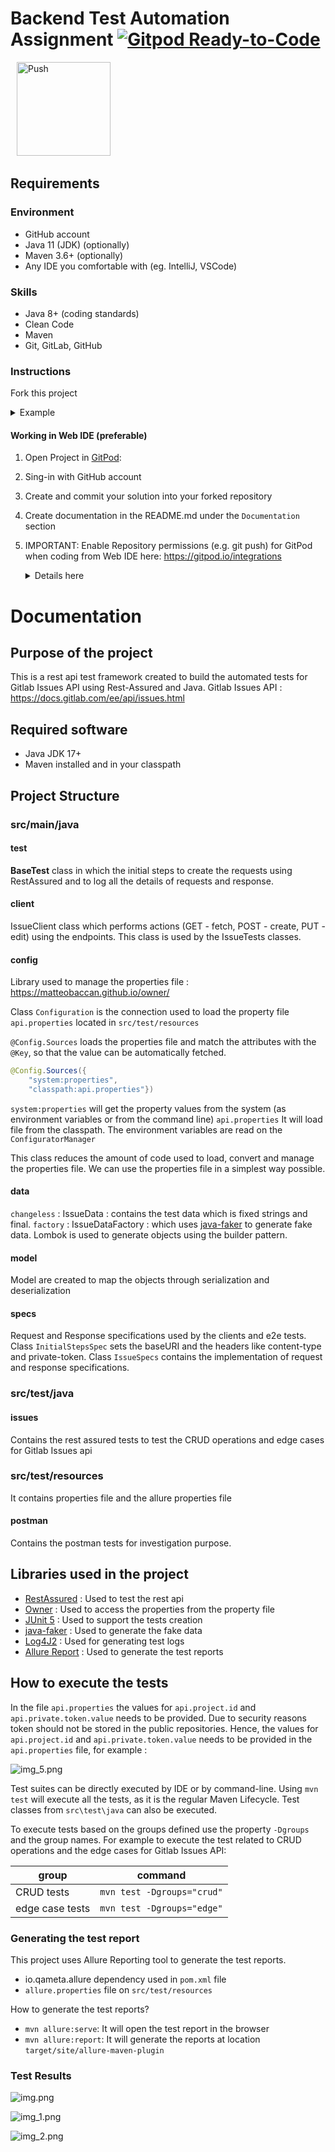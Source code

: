 # Backend Test Automation Assignment [![Gitpod Ready-to-Code](https://img.shields.io/badge/Gitpod-ready--to--code-blue?logo=gitpod)](https://gitpod.io/from-referrer/)

<a href="https://gitpod.io/from-referrer/" style="padding: 10px;">
    <img src="https://gitpod.io/button/open-in-gitpod.svg" width="150" alt="Push">
</a>

## Requirements
### Environment
* GitHub account
* Java 11 (JDK) (optionally)
* Maven 3.6+ (optionally)
* Any IDE you comfortable with (eg. IntelliJ, VSCode)

### Skills
* Java 8+ (coding standards)
* Clean Code
* Maven
* Git, GitLab, GitHub

### Instructions
Fork this project
<details>
<summary>Example</summary>

   ![img.png](doc/img/01_fork_project.png)
</details>

#### Working in Web IDE (preferable)

1. Open Project in [GitPod](https://gitpod.io/from-referrer/):
2. Sing-in with GitHub account
3. Create and commit your solution into your forked repository
4. Create documentation in the README.md under the `Documentation` section
5. IMPORTANT: Enable Repository permissions (e.g. git push) for GitPod when coding from Web IDE here:
   https://gitpod.io/integrations
   <details>
   <summary>Details here</summary>

   Edit permission for GitHub:

   ![img.png](doc/img/02_integration_providers.png)

   ![img.png](doc/img/02_enable_repo_permissions.png)
   </details>

# Documentation

## Purpose of the project

This is a rest api test framework created to build the automated tests for Gitlab Issues API using Rest-Assured and Java.
Gitlab Issues API : https://docs.gitlab.com/ee/api/issues.html

## Required software

* Java JDK 17+
* Maven installed and in your classpath

## Project Structure 

### src/main/java

#### test

**BaseTest** class in which the initial steps to create the requests using RestAssured and to log all the details of requests and response.

#### client
IssueClient class which performs actions (GET - fetch, POST - create, PUT - edit) using the endpoints. This class is used by the IssueTests classes.

#### config

Library used to manage the properties file : 
https://matteobaccan.github.io/owner/

Class `Configuration` is the connection used to load the property file `api.properties` located in `src/test/resources`
 
`@Config.Sources` loads the properties file and match the attributes with the `@Key`, so that the value can be automatically fetched.

```java
@Config.Sources({
    "system:properties",
    "classpath:api.properties"})
```

`system:properties` will get the property values from the system (as environment variables or from the command line)
`api.properties` It will load file from the classpath.
The environment variables are read on the `ConfiguratorManager`

This class reduces the amount of code used to load, convert and manage the properties file. We can use the properties file in a simplest way possible.

#### data
`changeless` : IssueData : contains the test data which is fixed strings and final.
`factory` : IssueDataFactory : which uses [java-faker](https://github.com/DiUS/java-faker) to generate fake data.
Lombok is used to generate objects using the builder pattern.

#### model
Model are created to map the objects through serialization and deserialization

#### specs
Request and Response specifications used by the clients and e2e tests.
Class `InitialStepsSpec` sets the baseURI and the headers like content-type and private-token.
Class `IssueSpecs` contains the implementation of request and response specifications.

### src/test/java

#### issues
Contains the rest assured tests to test the CRUD operations and edge cases for Gitlab Issues api

### src/test/resources
It contains properties file and the allure properties file

#### postman
Contains the postman tests for investigation purpose.

## Libraries used in the project
* [RestAssured](http://rest-assured.io/) : Used to test the rest api
* [Owner](https://matteobaccan.github.io/owner/) : Used to access the properties from the property file
* [JUnit 5](https://junit.org/junit5/) : Used to support the tests creation
* [java-faker](https://github.com/DiUS/java-faker) : Used to generate the fake data
* [Log4J2](https://logging.apache.org/log4j/2.x/) : Used for generating test logs
* [Allure Report](https://docs.qameta.io/allure/) : Used to generate the test reports

## How to execute the tests

In the file `api.properties` the values for `api.project.id` and `api.private.token.value` needs to be provided. Due to security reasons token should not be stored in the public repositories.
Hence, the values for `api.project.id` and `api.private.token.value` needs to be provided in the `api.properties` file, for example : 

![img_5.png](img_5.png)


Test suites can be directly executed by IDE or by command-line. Using `mvn test` will execute all the tests, as it is the regular Maven Lifecycle.
Test classes from `src\test\java` can also be executed.

To execute tests based on the groups defined use the property `-Dgroups` and the group names.
For example to execute the test related to CRUD operations and the edge cases for Gitlab Issues API: 

| group           | command                    |
|-----------------|----------------------------|
| CRUD tests      | `mvn test -Dgroups="crud"` |
| edge case tests | `mvn test -Dgroups="edge"` |


### Generating the test report

This project uses Allure Reporting tool to generate the test reports.
* io.qameta.allure dependency used in  `pom.xml` file
* `allure.properties` file on `src/test/resources`

How to generate the test reports?
* `mvn allure:serve`: It will open the test report in the browser
* `mvn allure:report`: It will generate the reports at location `target/site/allure-maven-plugin`

### Test Results

![img.png](img.png)

![img_1.png](img_1.png)

![img_2.png](img_2.png)
















